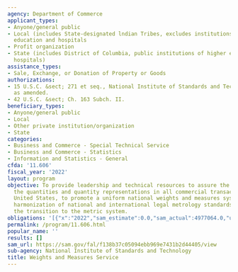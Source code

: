 ```yaml
---
agency: Department of Commerce
applicant_types:
- Anyone/general public
- Local (includes State-designated lndian Tribes, excludes institutions of higher
  education and hospitals
- Profit organization
- State (includes District of Columbia, public institutions of higher education and
  hospitals)
assistance_types:
- Sale, Exchange, or Donation of Property or Goods
authorizations:
- 15 U.S.C. &sect; 271 et seq., National Institute of Standards and Technology Act,
  as amended.
- 42 U.S.C. &sect; Ch. 163 Subch. II.
beneficiary_types:
- Anyone/general public
- Local
- Other private institution/organization
- State
categories:
- Business and Commerce - Special Technical Service
- Business and Commerce - Statistics
- Information and Statistics - General
cfda: '11.606'
fiscal_year: '2022'
layout: program
objective: To provide leadership and technical resources to assure the accuracy of
  the quantities and quantity representations in all commercial transactions in the
  United States, to promote a uniform national weights and measures system, to promote
  harmonization of national and international legal metrology standards, and to facilitate
  the transition to the metric system.
obligations: '[{"x":"2022","sam_estimate":0.0,"sam_actual":4977064.0,"usa_spending_actual":-15.07},{"x":"2023","sam_estimate":5493400.0,"sam_actual":0.0,"usa_spending_actual":0.0},{"x":"2024","sam_estimate":5493400.0,"sam_actual":0.0,"usa_spending_actual":0.0}]'
permalink: /program/11.606.html
popular_name: ''
results: []
sam_url: https://sam.gov/fal/f138b37c05094ebb969e7431b2d44405/view
sub-agency: National Institute of Standards and Technology
title: Weights and Measures Service
---
```

